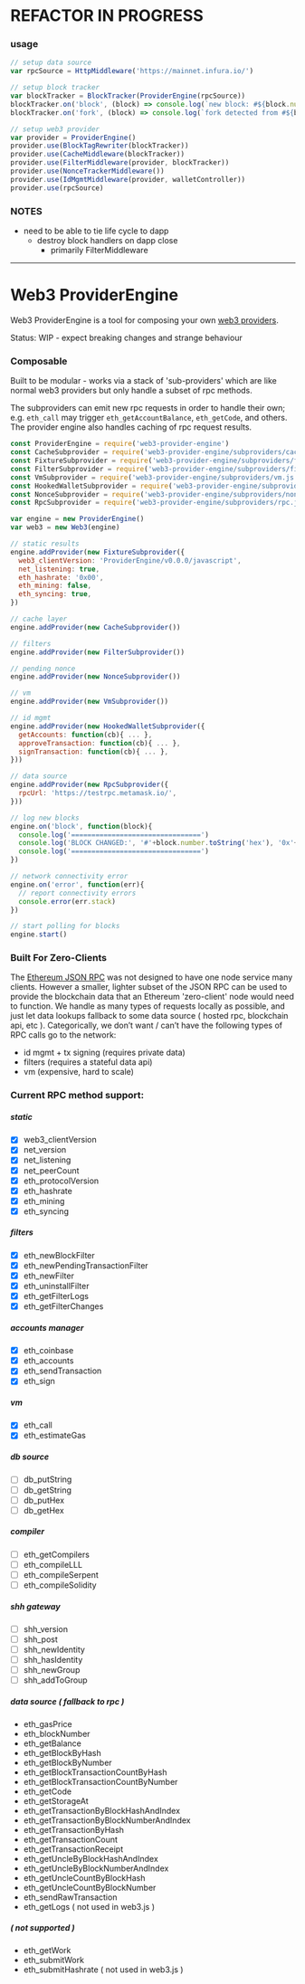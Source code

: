 # REFACTOR IN PROGRESS

### usage

```js
// setup data source
var rpcSource = HttpMiddleware('https://mainnet.infura.io/')

// setup block tracker
var blockTracker = BlockTracker(ProviderEngine(rpcSource))
blockTracker.on('block', (block) => console.log(`new block: #${block.number}`))
blockTracker.on('fork', (block) => console.log(`fork detected from #${block.number}`))

// setup web3 provider
var provider = ProviderEngine()
provider.use(BlockTagRewriter(blockTracker))
provider.use(CacheMiddleware(blockTracker))
provider.use(FilterMiddleware(provider, blockTracker))
provider.use(NonceTrackerMiddleware())
provider.use(IdMgmtMiddleware(provider, walletController))
provider.use(rpcSource)
```



### NOTES

- need to be able to tie life cycle to dapp
  - destroy block handlers on dapp close
    - primarily FilterMiddleware


---------------------------------


# Web3 ProviderEngine

Web3 ProviderEngine is a tool for composing your own [web3 providers](https://github.com/ethereum/wiki/wiki/JavaScript-API#web3).

Status: WIP - expect breaking changes and strange behaviour

### Composable

Built to be modular - works via a stack of 'sub-providers' which are like normal web3 providers but only handle a subset of rpc methods.

The subproviders can emit new rpc requests in order to handle their own;  e.g. `eth_call` may trigger `eth_getAccountBalance`, `eth_getCode`, and others.
The provider engine also handles caching of rpc request results.

```js
const ProviderEngine = require('web3-provider-engine')
const CacheSubprovider = require('web3-provider-engine/subproviders/cache.js')
const FixtureSubprovider = require('web3-provider-engine/subproviders/fixture.js')
const FilterSubprovider = require('web3-provider-engine/subproviders/filters.js')
const VmSubprovider = require('web3-provider-engine/subproviders/vm.js')
const HookedWalletSubprovider = require('web3-provider-engine/subproviders/hooked-wallet.js')
const NonceSubprovider = require('web3-provider-engine/subproviders/nonce-tracker.js')
const RpcSubprovider = require('web3-provider-engine/subproviders/rpc.js')

var engine = new ProviderEngine()
var web3 = new Web3(engine)

// static results
engine.addProvider(new FixtureSubprovider({
  web3_clientVersion: 'ProviderEngine/v0.0.0/javascript',
  net_listening: true,
  eth_hashrate: '0x00',
  eth_mining: false,
  eth_syncing: true,
})

// cache layer
engine.addProvider(new CacheSubprovider())

// filters
engine.addProvider(new FilterSubprovider())

// pending nonce
engine.addProvider(new NonceSubprovider())

// vm
engine.addProvider(new VmSubprovider())

// id mgmt
engine.addProvider(new HookedWalletSubprovider({
  getAccounts: function(cb){ ... },
  approveTransaction: function(cb){ ... },
  signTransaction: function(cb){ ... },
}))

// data source
engine.addProvider(new RpcSubprovider({
  rpcUrl: 'https://testrpc.metamask.io/',
}))

// log new blocks
engine.on('block', function(block){
  console.log('================================')
  console.log('BLOCK CHANGED:', '#'+block.number.toString('hex'), '0x'+block.hash.toString('hex'))
  console.log('================================')
})

// network connectivity error
engine.on('error', function(err){
  // report connectivity errors
  console.error(err.stack)
})

// start polling for blocks
engine.start()

```

### Built For Zero-Clients

The [Ethereum JSON RPC](https://github.com/ethereum/wiki/wiki/JSON-RPC) was not designed to have one node service many clients.
However a smaller, lighter subset of the JSON RPC can be used to provide the blockchain data that an Ethereum 'zero-client' node would need to function.
We handle as many types of requests locally as possible, and just let data lookups fallback to some data source ( hosted rpc, blockchain api, etc ).
Categorically, we don’t want / can’t have the following types of RPC calls go to the network:
* id mgmt + tx signing (requires private data)
* filters (requires a stateful data api)
* vm (expensive, hard to scale)


### Current RPC method support:

##### static
- [x] web3_clientVersion
- [x] net_version
- [x] net_listening
- [x] net_peerCount
- [x] eth_protocolVersion
- [x] eth_hashrate
- [x] eth_mining
- [x] eth_syncing

##### filters
- [x] eth_newBlockFilter
- [x] eth_newPendingTransactionFilter
- [x] eth_newFilter
- [x] eth_uninstallFilter
- [x] eth_getFilterLogs
- [x] eth_getFilterChanges

##### accounts manager
- [x] eth_coinbase
- [x] eth_accounts
- [x] eth_sendTransaction
- [x] eth_sign

##### vm
- [x] eth_call
- [x] eth_estimateGas

##### db source
- [ ] db_putString
- [ ] db_getString
- [ ] db_putHex
- [ ] db_getHex

##### compiler
- [ ] eth_getCompilers
- [ ] eth_compileLLL
- [ ] eth_compileSerpent
- [ ] eth_compileSolidity

##### shh gateway
- [ ] shh_version
- [ ] shh_post
- [ ] shh_newIdentity
- [ ] shh_hasIdentity
- [ ] shh_newGroup
- [ ] shh_addToGroup

##### data source ( fallback to rpc )
* eth_gasPrice
* eth_blockNumber
* eth_getBalance
* eth_getBlockByHash
* eth_getBlockByNumber
* eth_getBlockTransactionCountByHash
* eth_getBlockTransactionCountByNumber
* eth_getCode
* eth_getStorageAt
* eth_getTransactionByBlockHashAndIndex
* eth_getTransactionByBlockNumberAndIndex
* eth_getTransactionByHash
* eth_getTransactionCount
* eth_getTransactionReceipt
* eth_getUncleByBlockHashAndIndex
* eth_getUncleByBlockNumberAndIndex
* eth_getUncleCountByBlockHash
* eth_getUncleCountByBlockNumber
* eth_sendRawTransaction
* eth_getLogs ( not used in web3.js )

##### ( not supported )
* eth_getWork
* eth_submitWork
* eth_submitHashrate ( not used in web3.js )
